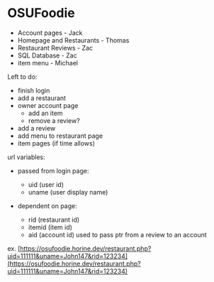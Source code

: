 # OSUFoodie

- Account pages - Jack
- Homepage and Restaurants - Thomas
- Restaurant Reviews - Zac
- SQL Database - Zac
- item menu - Michael

Left to do:
- finish login
- add a restaurant
- owner account page
  - add an item
  - remove a review?
- add a review
- add menu to restaurant page
- item pages (if time allows)



url variables:

- passed from login page:
   - uid (user id)
   - uname (user display name)

- dependent on page:
   - rid (restaurant id)
   - itemid (item id)
   - aid (account id) used to pass ptr from a review to an account

ex. [https://osufoodie.horine.dev/restaurant.php?uid=111111&uname=John147&rid=123234](https://osufoodie.horine.dev/restaurant.php?uid=111111&uname=John147&rid=123234)
